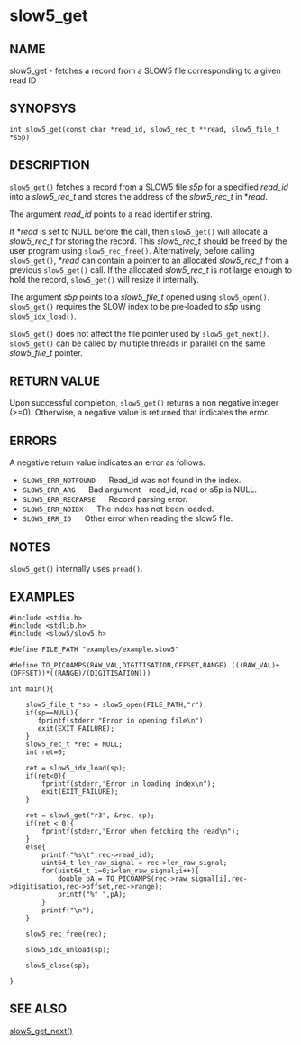 # slow5_get

## NAME

slow5_get - fetches a record from a SLOW5 file corresponding to a given read ID

## SYNOPSYS

`int slow5_get(const char *read_id, slow5_rec_t **read, slow5_file_t *s5p)`

## DESCRIPTION

`slow5_get()` fetches a record from a SLOW5 file *s5p* for a specified *read_id* into a *slow5_rec_t* and stores the address of the *slow5_rec_t* in **read*.

The argument  *read_id* points to a read identifier string.

If **read* is set to NULL before the call, then `slow5_get()` will allocate a *slow5_rec_t* for storing the record.
This *slow5_rec_t* should be freed by the user program using `slow5_rec_free()`.
Alternatively, before calling `slow5_get()`, **read* can contain a pointer to an allocated *slow5_rec_t* from a previous `slow5_get()` call.
If the allocated *slow5_rec_t* is not large enough to hold the record, `slow5_get()` will resize it internally.

The argument *s5p* points to a *slow5_file_t* opened using `slow5_open()`. `slow5_get()` requires the SLOW index to be pre-loaded to *s5p* using `slow5_idx_load()`.

`slow5_get()` does not affect the file pointer used by `slow5_get_next()`. `slow5_get()` can be called by multiple threads in parallel on the same *slow5_file_t* pointer.

## RETURN VALUE

Upon successful completion, `slow5_get()` returns a non negative integer (>=0). Otherwise, a negative value is returned that indicates the error.

## ERRORS

A negative return value indicates an error as follows.

* `SLOW5_ERR_NOTFOUND`  &nbsp;&nbsp;&nbsp;&nbsp; Read_id was not found in the index.
* `SLOW5_ERR_ARG`       &nbsp;&nbsp;&nbsp;&nbsp; Bad argument - read_id, read or s5p is NULL.
* `SLOW5_ERR_RECPARSE`  &nbsp;&nbsp;&nbsp;&nbsp; Record parsing error.
* `SLOW5_ERR_NOIDX`     &nbsp;&nbsp;&nbsp;&nbsp; The index has not been loaded.
* `SLOW5_ERR_IO`        &nbsp;&nbsp;&nbsp;&nbsp; Other error when reading the slow5 file.

## NOTES

`slow5_get()` internally uses `pread()`.

## EXAMPLES

```
#include <stdio.h>
#include <stdlib.h>
#include <slow5/slow5.h>

#define FILE_PATH "examples/example.slow5"

#define TO_PICOAMPS(RAW_VAL,DIGITISATION,OFFSET,RANGE) (((RAW_VAL)+(OFFSET))*((RANGE)/(DIGITISATION)))

int main(){

    slow5_file_t *sp = slow5_open(FILE_PATH,"r");
    if(sp==NULL){
       fprintf(stderr,"Error in opening file\n");
       exit(EXIT_FAILURE);
    }
    slow5_rec_t *rec = NULL;
    int ret=0;

    ret = slow5_idx_load(sp);
    if(ret<0){
        fprintf(stderr,"Error in loading index\n");
        exit(EXIT_FAILURE);
    }

    ret = slow5_get("r3", &rec, sp);
    if(ret < 0){
        fprintf(stderr,"Error when fetching the read\n");
    }
    else{
        printf("%s\t",rec->read_id);
        uint64_t len_raw_signal = rec->len_raw_signal;
        for(uint64_t i=0;i<len_raw_signal;i++){
            double pA = TO_PICOAMPS(rec->raw_signal[i],rec->digitisation,rec->offset,rec->range);
            printf("%f ",pA);
        }
        printf("\n");
    }

    slow5_rec_free(rec);

    slow5_idx_unload(sp);

    slow5_close(sp);

}
```

## SEE ALSO
[slow5_get_next()](slow5_get_next.md)
